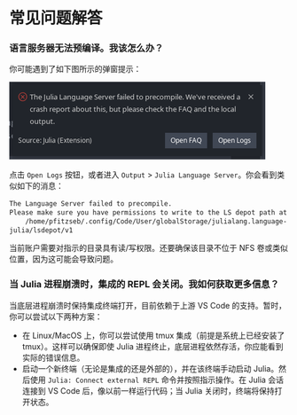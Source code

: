 # 常见问题解答

### 语言服务器无法预编译。我该怎么办？
你可能遇到了如下图所示的弹窗提示：  

![LS precompilation failure](./images/precompile-failure.png)

点击 `Open Logs` 按钮，或者进入 `Output` > `Julia Language Server`。你会看到类似如下的消息：
```
The Language Server failed to precompile.
Please make sure you have permissions to write to the LS depot path at
	/home/pfitzseb/.config/Code/User/globalStorage/julialang.language-julia/lsdepot/v1
```

当前账户需要对指示的目录具有读/写权限。还要确保该目录不位于 NFS 卷或类似位置，因为这可能会导致问题。

### 当 Julia 进程崩溃时，集成的 REPL 会关闭。我如何获取更多信息？

当底层进程崩溃时保持集成终端打开，目前依赖于上游 VS Code 的支持。暂时，你可以尝试以下两种方案：

- 在 Linux/MacOS 上，你可以尝试使用 tmux 集成（前提是系统上已经安装了 tmux）。这样可以确保即使 Julia 进程终止，底层进程依然存活，你应能看到实际的错误信息。
- 启动一个新终端（无论是集成的还是外部的），并在该终端手动启动 Julia。然后使用 `Julia: Connect external REPL` 命令并按照指示操作。在 Julia 会话连接到 VS Code 后，像以前一样运行代码；当 Julia 关闭时，终端将保持打开状态。
